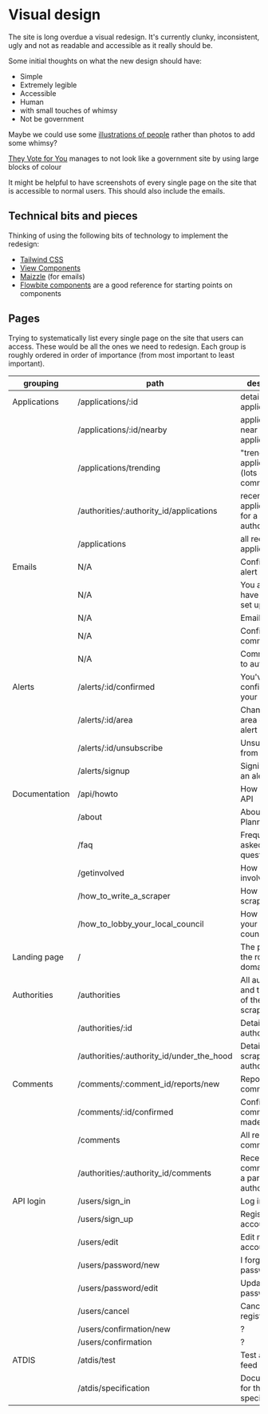 # Visual design

The site is long overdue a visual redesign. It's currently clunky, inconsistent, ugly and not as readable and accessible as it really should be.

Some initial thoughts on what the new design should have:
* Simple 
* Extremely legible
* Accessible
* Human
* with small touches of whimsy
* Not be government

Maybe we could use some [illustrations of people](https://www.drawkit.com/product/team-work-illustrations) rather than photos to add some whimsy?

[They Vote for You](https://theyvoteforyou.org.au) manages to not look like a government site by using large blocks of colour

It might be helpful to have screenshots of every single page on the site that is accessible to normal users. This should also include the emails.

## Technical bits and pieces

Thinking of using the following bits of technology to implement the redesign:

* [Tailwind CSS](https://tailwindcss.com/)
* [View Components](https://viewcomponent.org/)
* [Maizzle](https://maizzle.com/) (for emails)
* [Flowbite components](https://flowbite.com/#components) are a good reference for starting points on components

## Pages

Trying to systematically list every single page on the site that users can access. These would be all the ones we need to redesign.
Each group is roughly ordered in order of importance (from most important to least important).

| grouping      | path                                      | description
| ------------  | ---------------------------------------   | -----------------------------------------
| Applications  | /applications/:id                         | details of an application
|               | /applications/:id/nearby                  | applications near another application
|               | /applications/trending                    | "trending" applications (lots of comments)
|               | /authorities/:authority_id/applications   | recent applications for a particular authority
|               | /applications                             | all recent applications
| Emails        | N/A                                       | Confirm your alert
|               | N/A                                       | You already have an alert set up
|               | N/A                                       | Email alert
|               | N/A                                       | Confirm your comment
|               | N/A                                       | Comment sent to authority
| Alerts        | /alerts/:id/confirmed                     | You've confirmed your alert
|               | /alerts/:id/area                          | Changing the area of your alert
|               | /alerts/:id/unsubscribe                   | Unsubscribing from your alert
|               | /alerts/signup                            | Signing up for an alert
| Documentation | /api/howto                                | How to use the API
|               | /about                                    | About PlanningAlerts
|               | /faq                                      | Frequently asked questions
|               | /getinvolved                              | How to get involved
|               | /how_to_write_a_scraper                   | How to write a scraper
|               | /how_to_lobby_your_local_council          | How to lobby your local council
| Landing page  | /                                         | The page on the root of the domain
| Authorities   | /authorities                              | All authorities and the state of their scrapers
|               | /authorities/:id                          | Details for an authority
|               | /authorities/:authority_id/under_the_hood | Details of the scraping for an authority
| Comments      | /comments/:comment_id/reports/new         | Report a comment
|               | /comments/:id/confirmed                   | Confirm a comment you made
|               | /comments                                 | All recent comments
|               | /authorities/:authority_id/comments       | Recent comments for a particular authority
| API login     | /users/sign_in                            | Log in
|               | /users/sign_up                            | Register for an account
|               | /users/edit                               | Edit my account
|               | /users/password/new                       | I forgot my password
|               | /users/password/edit                      | Update my password
|               | /users/cancel                             | Cancel registration
|               | /users/confirmation/new                   | ?
|               | /users/confirmation                       | ?
| ATDIS         | /atdis/test                               | Test an ATDIS feed
|               | /atdis/specification                      | Documentation for the ATDIS specification